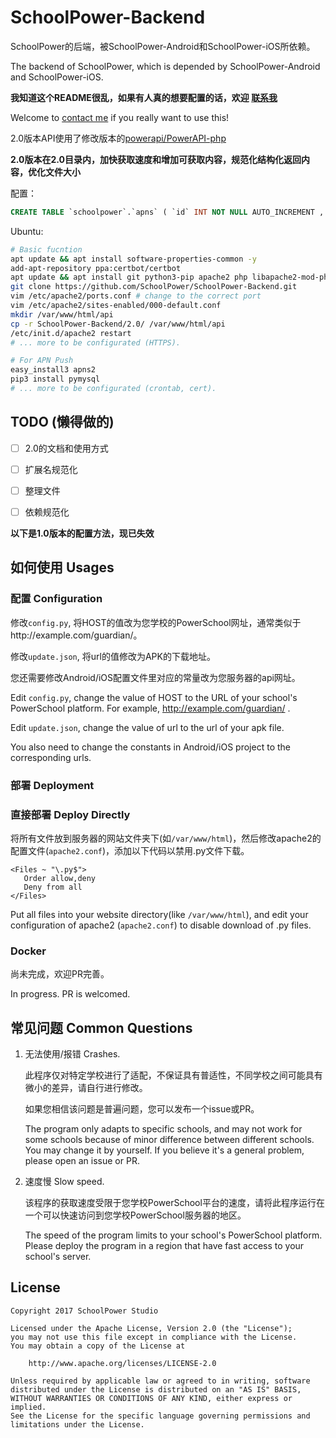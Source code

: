 # SchoolPower-Backend
SchoolPower的后端，被SchoolPower-Android和SchoolPower-iOS所依赖。

The backend of SchoolPower, which is depended by SchoolPower-Android and SchoolPower-iOS.

**我知道这个README很乱，如果有人真的想要配置的话，欢迎 [联系我](mailto:harryyunull@gmail.com)**

Welcome to [contact me](mailto:harryyunull@gmail.com) if you really want to use this!

2.0版本API使用了修改版本的[powerapi/PowerAPI-php](https://github.com/powerapi/PowerAPI-php)

**2.0版本在2.0目录内，加快获取速度和增加可获取内容，规范化结构化返回内容，优化文件大小**

配置：

```sql
CREATE TABLE `schoolpower`.`apns` ( `id` INT NOT NULL AUTO_INCREMENT , `token` TEXT NOT NULL , `username` TEXT NOT NULL , `password` TEXT NOT NULL , PRIMARY KEY (`id`)) ENGINE = InnoDB;
```

Ubuntu:
```bash
# Basic fucntion
apt update && apt install software-properties-common -y
add-apt-repository ppa:certbot/certbot
apt update && apt install git python3-pip apache2 php libapache2-mod-php7.0 php7.0-soap python-certbot-apache -y
git clone https://github.com/SchoolPower/SchoolPower-Backend.git
vim /etc/apache2/ports.conf # change to the correct port
vim /etc/apache2/sites-enabled/000-default.conf
mkdir /var/www/html/api
cp -r SchoolPower-Backend/2.0/ /var/www/html/api
/etc/init.d/apache2 restart
# ... more to be configurated (HTTPS).

# For APN Push
easy_install3 apns2
pip3 install pymysql
# ... more to be configurated (crontab, cert).
```

## TODO (懒得做的)

- [ ] 2.0的文档和使用方式

- [ ] 扩展名规范化

- [ ] 整理文件

- [ ] 依赖规范化

**以下是1.0版本的配置方法，现已失效**

## 如何使用 Usages

### 配置 Configuration

修改``config.py``, 将HOST的值改为您学校的PowerSchool网址，通常类似于http://example.com/guardian/。

修改``update.json``, 将url的值修改为APK的下载地址。

您还需要修改Android/iOS配置文件里对应的常量改为您服务器的api网址。

Edit ``config.py``, change the value of HOST to the URL of your school's PowerSchool platform. For example, http://example.com/guardian/ .

Edit ``update.json``, change the value of url to the url of your apk file.

You also need to change the constants in Android/iOS project to the corresponding urls.

### 部署 Deployment

### 直接部署 Deploy Directly

将所有文件放到服务器的网站文件夹下(如``/var/www/html``)，然后修改apache2的配置文件(``apache2.conf``)，添加以下代码以禁用.py文件下载。

```ap
<Files ~ "\.py$">
   Order allow,deny
   Deny from all
</Files>
```

Put all files into your website directory(like ``/var/www/html``), and edit your configuration of apache2 (``apache2.conf``) to disable download of .py files.

### Docker

尚未完成，欢迎PR完善。

In progress. PR is welcomed.

## 常见问题 Common Questions

1. 无法使用/报错 Crashes.

   此程序仅对特定学校进行了适配，不保证具有普适性，不同学校之间可能具有微小的差异，请自行进行修改。

   如果您相信该问题是普遍问题，您可以发布一个issue或PR。

   The program only adapts to specific schools, and may not work for some schools because of minor difference between different schools. You may change it by yourself. If you believe it's a general problem, please open an issue or PR.

2. 速度慢 Slow speed.

   该程序的获取速度受限于您学校PowerSchool平台的速度，请将此程序运行在一个可以快速访问到您学校PowerSchool服务器的地区。

   The speed of the program limits to your school's PowerSchool platform. Please deploy the program in a region that have fast access to your school's server.



License
-------
    Copyright 2017 SchoolPower Studio

    Licensed under the Apache License, Version 2.0 (the "License");
    you may not use this file except in compliance with the License.
    You may obtain a copy of the License at
    
        http://www.apache.org/licenses/LICENSE-2.0
    
    Unless required by applicable law or agreed to in writing, software
    distributed under the License is distributed on an "AS IS" BASIS,
    WITHOUT WARRANTIES OR CONDITIONS OF ANY KIND, either express or implied.
    See the License for the specific language governing permissions and
    limitations under the License.

